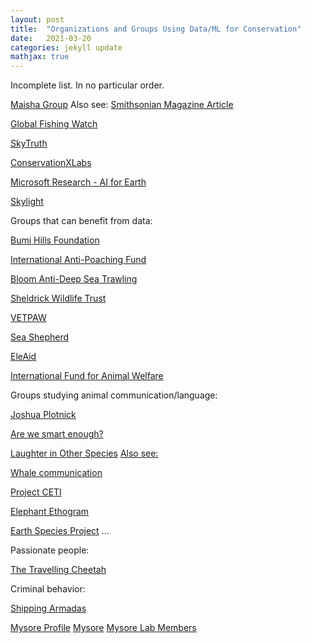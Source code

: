 ```yaml
---
layout: post
title:  "Organizations and Groups Using Data/ML for Conservation"
date:   2021-03-20
categories: jekyll update
mathjax: true
---
```


Incomplete list. In no particular order.

[Maisha Group](https://www.maisha-group.com/)
Also see: [Smithsonian Magazine Article](https://www.smithsonianmag.com/science-nature/fight-against-elephant-poaching-going-commando-180959071/)

[Global Fishing Watch](https://globalfishingwatch.org)

[SkyTruth](https://skytruth.org/)

[ConservationXLabs](https://conservationxlabs.com)

[Microsoft Research - AI for Earth](https://www.microsoft.com/en-us/ai/ai-for-earth)

[Skylight](https://vulcan.com/Skylight.aspx)

Groups that can benefit from data:

[Bumi Hills Foundation](https://www.bumihillsfoundation.org/)

[International Anti-Poaching Fund](https://www.iapf.org/)

[Bloom Anti-Deep Sea Trawling](https://www.bloomassociation.org/en/)

[Sheldrick Wildlife Trust](https://www.sheldrickwildlifetrust.org/projects/anti-poaching)

[VETPAW](https://vetpaw.org/)

[Sea Shepherd](https://seashepherd.org/)

[EleAid](http://www.eleaid.com/)

[International Fund for Animal Welfare](https://www.ifaw.org/)

Groups studying animal communication/language:

[Joshua Plotnick](https://www.hunter.cuny.edu/psychology/people/faculty/physiological/plotnik)

[Are we smart enough?](https://www.amazon.com/Are-Smart-Enough-Know-Animals/dp/0393353664)

[Laughter in Other Species](https://www.tandfonline.com/doi/full/10.1080/09524622.2021.1905065#.YH-V2OCJSJo.twitter)
[Also see: ](https://arstechnica.com/science/2021/05/from-apes-to-birds-there-are-65-animal-species-that-laugh)

[Whale communication](https://www.nationalgeographic.co.uk/animals/2021/04/groundbreaking-effort-launched-to-decode-whale-language)

[Project CETI](https://www.projectceti.org/)

[Elephant Ethogram](https://www.elephantvoices.org/elephant-ethogram.html)

[Earth Species Project](https://github.com/earthspecies)
...


Passionate people:

[The Travelling Cheetah](https://thetravellingcheetah.com/)

Criminal behavior:

[Shipping Armadas](https://usa.oceana.org/publications/reports/oceana-finds-hundreds-vessels-vanishing-along-argentinas-waters#)

[Mysore Profile](https://pbs.jhu.edu/directory/shreesh-mysore/)
[Mysore](https://www.jhunewsletter.com/article/2021/05/peta-claims-hopkins-barn-owl-lab-violated-state-law-by-operating-without-a-permit)
[Mysore Lab Members](https://mysorelab.johnshopkins.edu/team.html)

